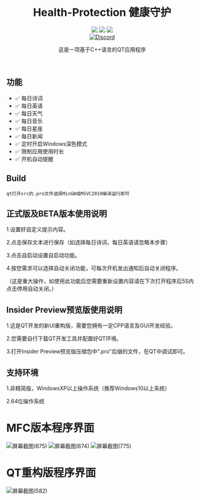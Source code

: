 
<div align="center">
    <h1>Health-Protection 健康守护</h1>
    <img src="https://img.shields.io/github/license/JasonYANG170/Health-Protection?label=License&style=for-the-badge">
    <img src="https://img.shields.io/github/commit-activity/w/JasonYANG170/Health-Protection?style=for-the-badge">
<img src="https://img.shields.io/github/languages/count/JasonYANG170/Health-Protection?logo=python&style=for-the-badge">
	<br>
    	<a href="https://discord.com/invite/az3ceRmgVe"><img alt="Discord" src="https://img.shields.io/discord/978108215499816980?style=social&logo=discord&label=echosec"></a>
  <br>

这是一项基于C++语言的QT应用程序
  
<br>

</div>

## 功能  
- ✅ 每日诗词
- ✅ 每日英语
- ✅ 每日天气
- ✅ 每日音乐
- ✅ 每日星座
- ✅ 每日新闻
- ✅ 定时开启Windows深色模式
- ✅ 限制应用使用时长
- ✅ 开机自动提醒

## Build
```
qt打开src的.pro文件选择MinGW或MSVC2019编译运行即可
```

## 正式版及BETA版本使用说明
1.设置好自定义提示内容。

2.点击保存文本进行保存（如选择每日诗词，每日英语请忽略本步骤）

3.点击自启动设置自启动功能。

4.按您需求可以选择自动关闭功能，可每次开机发出通知后自动关闭程序。

（这是重大操作，如使用此功能后您需要重新设置内容请在下次打开程序后5S内点击停用自动关闭。）

## Insider Preview预览版使用说明
1.这是QT开发的新UI重构版，需要您拥有一定CPP语言及GUI开发经验。

2.您需要自行下载QT开发工具并配置好QT环境。

3.打开Insider Preview预览版压缩包中".pro"后缀的文件，在QT中调试即可。

## 支持环境
1.非精简版，WindowsXP以上操作系统（推荐Windows10以上系统）

2.64位操作系统
# MFC版本程序界面 
![屏幕截图(675)](https://user-images.githubusercontent.com/39414350/216811553-992bfea5-3027-4a51-bfa9-ba9dc7903818.png)
![屏幕截图(674)](https://user-images.githubusercontent.com/39414350/216811556-d4ae74f6-9d1b-4e99-9247-922938416049.png)
![屏幕截图(775)](https://user-images.githubusercontent.com/39414350/222312705-ba5fba4e-3e22-4138-985e-775abac0d3d3.png)
# QT重构版程序界面 

![屏幕截图(582)](https://user-images.githubusercontent.com/39414350/236625679-28d68b3b-8bc6-418f-9510-33351ca81a9a.png)


